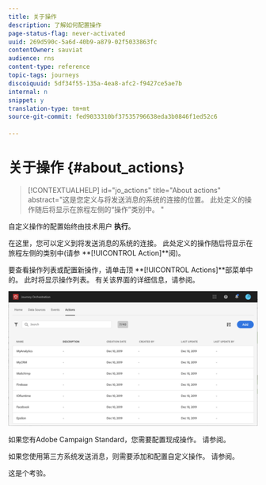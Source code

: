 ```yaml
---
title: 关于操作
description: 了解如何配置操作
page-status-flag: never-activated
uuid: 269d590c-5a6d-40b9-a879-02f5033863fc
contentOwner: sauviat
audience: rns
content-type: reference
topic-tags: journeys
discoiquuid: 5df34f55-135a-4ea8-afc2-f9427ce5ae7b
internal: n
snippet: y
translation-type: tm+mt
source-git-commit: fed9033310bf37535796638eda3b0846f1ed52c6

---
```



# 关于操作 {#about_actions}

>[!CONTEXTUALHELP]
>id=&quot;jo_actions&quot;
>title=&quot;About actions&quot;
>abstract=&quot;这是您定义与将发送消息的系统的连接的位置。 此处定义的操作随后将显示在旅程左侧的“操作”类别中。 &quot;

自定义操作的配置始终由技术用户 **执行**。

在这里，您可以定义到将发送消息的系统的连接。 此处定义的操作随后将显示在旅程左侧的类别中(请参 **[!UICONTROL Action]**阅)[](../building-journeys/about-action-activities.md)。

要查看操作列表或配置新操作，请单击顶 **[!UICONTROL Actions]**部菜单中的。 此时将显示操作列表。 有关[](../about/user-interface.md)该界面的详细信息，请参阅。

![](../assets/custom1.png)

如果您有Adobe Campaign Standard，您需要配置现成操作。 请参阅[](../action/working-with-adobe-campaign.md)。

如果您使用第三方系统发送消息，则需要添加和配置自定义操作。 请参阅[](../action/about-custom-action-configuration.md)。

这是个考验。
